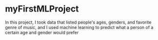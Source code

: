 # myFirstMLProject
In this project, I took data that listed people's ages, genders, and favorite genre of music, and I used machine learning to predict what a person of a certain age and gender would prefer
